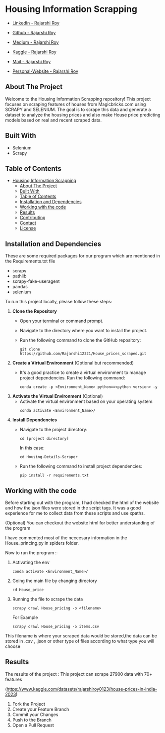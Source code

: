 

# Housing Information Scrapping


- [LinkedIn - Rajarshi Roy](https://www.linkedin.com/in/rajarshi-roy-learner/)
  
- [Github - Rajarshi Roy](https://github.com/Rajarshi12321/)

- [Medium - Rajarshi Roy](https://medium.com/@rajarshiroy.machinelearning)
  
- [Kaggle - Rajarshi Roy](https://www.kaggle.com/rajarshiroy0123/)
- [Mail - Rajarshi Roy](mailto:royrajarshi0123@gmail.com)
- [Personal-Website - Rajarshi Roy](https://rajarshi12321.github.io/rajarshi_portfolio/)

## About The Project

Welcome to the Housing Information Scrapping repository! This project focuses on scraping features of houses from Magicbricks.com using SCRAPY and SELENIUM. The goal is to scrape this data and generate a dataset to analyze the housing prices and also make House price predicting models based on real and recent scraped data.

## Built With

 - Selenium
 - Scrapy

## Table of Contents

- [Housing Information Scrapping](#housing-information-scrapping)
  - [About The Project](#about-the-project)
  - [Built With](#built-with)
  - [Table of Contents](#table-of-contents)
  - [Installation and Dependencies](#installation-and-dependencies)
  - [Working with the code](#working-with-the-code)
  - [Results](#results)
  - [Contributing](#contributing)
  - [Contact](#contact)
  - [License](#license)



## Installation and Dependencies

These are some required packages for our program which are mentioned in the Requirements.txt file

- scrapy   
- pathlib
- scrapy-fake-useragent 
- pandas 
- selenium 


To run this project locally, please follow these steps:

1. **Clone the Repository**
   - Open your terminal or command prompt.
   - Navigate to the directory where you want to install the project.
   - Run the following command to clone the GitHub repository:
   
      ```shell
      git clone https://github.com/Rajarshi12321/House_prices_scraped.git

2. **Create a Virtual Environment** (Optional but recommended)
   - It's a good practice to create a virtual environment to manage project dependencies. Run the following command:
  
      ```shell
      conda create -p <Environment_Name> python==<python version> -y
      ```
3. **Activate the Virtual Environment** (Optional)
   - Activate the virtual environment based on your operating system:
       ```
       conda activate <Environment_Name>/
       ```
4. **Install Dependencies**
   - Navigate to the project directory:
     ```shell
     cd [project directory]
     ```

     In this case:
     ```shell
     cd Housing-Details-Scraper
     ```
   - Run the following command to install project dependencies:
     ```shell
     pip install -r requirements.txt
     ```


## Working with the code
Before starting out with the program, I had checked the html of the website and how the json files were stored in the script tags. It was a good experience for me to collect data from these scripts and use xpaths.

(Optional) You can checkout the website html for better understanding of the program

I have commented most of the neccesary information in the House_princing.py in spiders folder.

Now to run the program :-

1. Activating the env
  
   ```shell
   conda activate <Environment_Name>/
   ```

2. Going the main file by changing directory
   ```shell
   cd House_price
   ```

3. Running the file to scrape the data
   
   ```shell
   scrapy crawl House_pricing -o <filename>
   ```
   For Example
   ```shell
   scrapy crawl House_pricing -o items.csv
   ```
  This filename is where your scraped data would be stored,the data can be stored in .csv , .json or other type of files according to what type you will choose


## Results
The results of the project : This project can scrape 27900 data with 70+ features

(https://www.kaggle.com/datasets/rajarshiroy0123/house-prices-in-india-2023)


1. Fork the Project
2. Create your Feature Branch
3. Commit your Changes
4. Push to the Branch
5. Open a Pull Request
